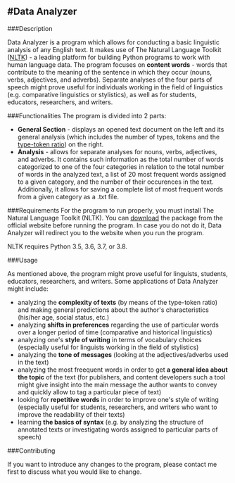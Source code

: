 #Data Analyzer
----------------------------


###Description


Data Analyzer is a program which allows for conducting a basic linguistic analysis of any English text. It makes use of The Natural Language Toolkit ([NLTK](https://www.nltk.org/)) -  a leading platform for building Python programs to work with human language data. The program focuses on **content words** - words that contribute to the meaning of the sentence in which they occur (nouns, verbs, adjectives, and adverbs). Separate analyses of the four parts of speech might prove useful for individuals working in the field of linguistics (e.g. comparative linguistics or stylistics), as well as for students, educators, researchers, and writers.

###Functionalities
The program is divided into 2 parts:

 - **General Section** - displays an opened text document on the left and its general analysis (which includes the number of types, tokens and the [type-token ratio](https://carla.umn.edu/learnerlanguage/spn/comp/activity4.html#:~:text=A%20type-token%20ratio%20%28TTR,a%20given%20segment%20of%20language.)) on the right.
 - **Analysis** - allows for separate analyses for nouns, verbs, adjectives, and adverbs. It contains such information as the total number of words categorized to one of the four categories in relation to the total number of words in the analyzed text, a list of 20 most frequent words assigned to a given category, and the number of their occurences in the text. Additionally, it allows for saving a complete list of most frequent words from a given category as a .txt file.
 
###Requirements
For the program to run properly, you must install The Natural Language Toolkit (NLTK). You can [download](https://www.nltk.org/install.html) the package from the official website before running the program. In case you do not do it, Data Analyzer will redirect you to the website when you run the program. 

NLTK requires Python 3.5, 3.6, 3.7, or 3.8.

###Usage

As mentioned above, the program might prove useful for linguists, students, educators, researchers, and writers. Some applications of Data Analyzer might include:

 - analyzing the **complexity of texts** (by means of the type-token ratio) and making general predictions about the author's characteristics (his/her age, social status, etc.)
 - analyzing **shifts in preferences** regarding the use of particular words over a longer period of time (comparative and historical linguistics)
 - analyzing one's **style of writing** in terms of vocabulary choices (especially useful for linguists working in the field of stylistics)
 - analyzing the **tone of messages** (looking at the adjectives/adverbs used in the text)
 -  analyzing the most freequent words in order to get **a general idea about the topic** of the text (for  publishers, and content developers such a tool might give insight into the main message the author wants to convey and quickly allow to tag a particular piece of text)
 - looking for **repetitive words** in order to improve one's style of writing (especially useful for students, researchers, and writers who want to improve the readability of their texts)
 - learning **the basics of syntax** (e.g. by analyzing the structure of annotated texts or investigating words assigned to particular parts of speech)

###Contributing

If you want to introduce any changes to the program, please contact me first to discuss what you would like to change. 
